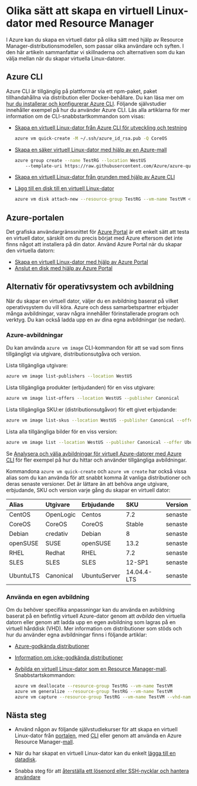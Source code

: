 <properties
    pageTitle="Olika sätt att skapa en virtuell Linux-dator | Microsoft Azure"
    description="Beskriver vilka alternativ du kan välja mellan när du skapar en virtuell Linux-dator i Azure och länkar till verktyg och självstudier för varje metod."
    services="virtual-machines-linux"
    documentationCenter=""
    authors="iainfoulds"
    manager="timlt"
    editor=""
    tags="azure-resource-manager"/>

<tags
    ms.service="virtual-machines-linux"
    ms.devlang="na"
    ms.topic="get-started-article"
    ms.tgt_pltfrm="vm-linux"
    ms.workload="infrastructure-services"
    ms.date="07/06/2016"
    ms.author="iainfou"/>

# Olika sätt att skapa en virtuell Linux-dator med Resource Manager

I Azure kan du skapa en virtuell dator på olika sätt med hjälp av Resource Manager-distributionsmodellen, som passar olika användare och syften. I den här artikeln sammanfattar vi skillnaderna och alternativen som du kan välja mellan när du skapar virtuella Linux-datorer.

## Azure CLI 

Azure CLI är tillgänglig på plattformar via ett npm-paket, paket tillhandahållna via distribution eller Docker-behållare. Du kan läsa mer om [hur du installerar och konfigurerar Azure CLI](../xplat-cli-install.md). Följande självstudier innehåller exempel på hur du använder Azure CLI. Läs alla artiklarna för mer information om de CLI-snabbstartkommandon som visas:

* [Skapa en virtuell Linux-dator från Azure CLI för utveckling och testning](virtual-machines-linux-quick-create-cli.md)

    ```bash
    azure vm quick-create -M ~/.ssh/azure_id_rsa.pub -Q CoreOS
    ```

* [Skapa en säker virtuell Linux-dator med hjälp av en Azure-mall](virtual-machines-linux-create-ssh-secured-vm-from-template.md)

    ```bash
    azure group create --name TestRG --location WestUS 
        --template-uri https://raw.githubusercontent.com/Azure/azure-quickstart-templates/master/101-vm-sshkey/azuredeploy.json
    ```

* [Skapa en virtuell Linux-dator från grunden med hjälp av Azure CLI](virtual-machines-linux-create-cli-complete.md)

* [Lägg till en disk till en virtuell Linux-dator](virtual-machines-linux-add-disk.md)

    ```bash
    azure vm disk attach-new --resource-group TestRG --vm-name TestVM <size-in-GB>
    ```

## Azure-portalen

Det grafiska användargränssnittet för [Azure Portal](https://portal.azure.com) är ett enkelt sätt att testa en virtuell dator, särskilt om du precis börjat med Azure eftersom det inte finns något att installera på din dator. Använd Azure Portal när du skapar den virtuella datorn:

* [Skapa en virtuell Linux-dator med hjälp av Azure Portal](virtual-machines-linux-quick-create-portal.md) 
* [Anslut en disk med hjälp av Azure Portal](virtual-machines-linux-attach-disk-portal.md)

## Alternativ för operativsystem och avbildning
När du skapar en virtuell dator, väljer du en avbildning baserat på vilket operativsystem du vill köra. Azure och dess samarbetspartner erbjuder många avbildningar, varav några innehåller förinstallerade program och verktyg. Du kan också ladda upp en av dina egna avbildningar (se nedan).

### Azure-avbildningar
Du kan använda `azure vm image` CLI-kommandon för att se vad som finns tillgängligt via utgivare, distributionsutgåva och version.

Lista tillgängliga utgivare:

```bash
azure vm image list-publishers --location WestUS
```

Lista tillgängliga produkter (erbjudanden) för en viss utgivare:

```bash
azure vm image list-offers --location WestUS --publisher Canonical
```

Lista tillgängliga SKU:er (distributionsutgåvor) för ett givet erbjudande:

```bash
azure vm image list-skus --location WestUS --publisher Canonical --offer UbuntuServer
```

Lista alla tillgängliga bilder för en viss version:

```bash
azure vm image list --location WestUS --publisher Canonical --offer UbuntuServer --sku 16.04.0-LTS
```

Se [Analysera och välja avbildningar för virtuell Azure-datorer med Azure CLI](virtual-machines-linux-cli-ps-findimage.md) för fler exempel på hur du hittar och använder tillgängliga avbildningar.

Kommandona `azure vm quick-create` och `azure vm create` har också vissa alias som du kan använda för att snabbt komma åt vanliga distributioner och deras senaste versioner. Det är lättare än att behöva ange utgivare, erbjudande, SKU och version varje gång du skapar en virtuell dator:

| Alias     | Utgivare | Erbjudande        | SKU         | Version |
|:----------|:----------|:-------------|:------------|:--------|
| CentOS    | OpenLogic | Centos       | 7.2         | senaste  |
| CoreOS    | CoreOS    | CoreOS       | Stable      | senaste  |
| Debian    | credativ  | Debian       | 8           | senaste  |
| openSUSE  | SUSE      | openSUSE     | 13.2        | senaste  |
| RHEL      | Redhat    | RHEL         | 7.2         | senaste  |
| SLES      | SLES      | SLES         | 12-SP1      | senaste  |
| UbuntuLTS | Canonical | UbuntuServer | 14.04.4-LTS | senaste  |

### Använda en egen avbildning

Om du behöver specifika anpassningar kan du använda en avbildning baserat på en befintlig virtuell Azure-dator genom att *avbilda* den virtuella datorn eller genom att ladda upp en egen avbildning som lagras på en virtuell hårddisk (VHD). Mer information om distributioner som stöds och hur du använder egna avbildningar finns i följande artiklar:

* [Azure-godkända distributioner](virtual-machines-linux-endorsed-distros.md)

* [Information om icke-godkända distributioner](virtual-machines-linux-create-upload-generic.md)

* [Avbilda en virtuell Linux-dator som en Resource Manager-mall](virtual-machines-linux-capture-image.md). Snabbstartskommandon:

    ```bash
    azure vm deallocate --resource-group TestRG --vm-name TestVM
    azure vm generalize --resource-group TestRG --vm-name TestVM
    azure vm capture --resource-group TestRG --vm-name TestVM --vhd-name-prefix CapturedVM
    ```

## Nästa steg

* Använd någon av följande självstudiekurser för att skapa en virtuell Linux-dator från [portalen](virtual-machines-linux-quick-create-portal.md), med [CLI](virtual-machines-linux-quick-create-cli.md) eller genom att använda en Azure Resource Manager-[mall](virtual-machines-linux-cli-deploy-templates.md).

* När du har skapat en virtuell Linux-dator kan du enkelt [lägga till en datadisk](virtual-machines-linux-add-disk.md).

* Snabba steg för att [återställa ett lösenord eller SSH-nycklar och hantera användare](virtual-machines-linux-using-vmaccess-extension.md)



<!--HONumber=sep16_HO1-->


